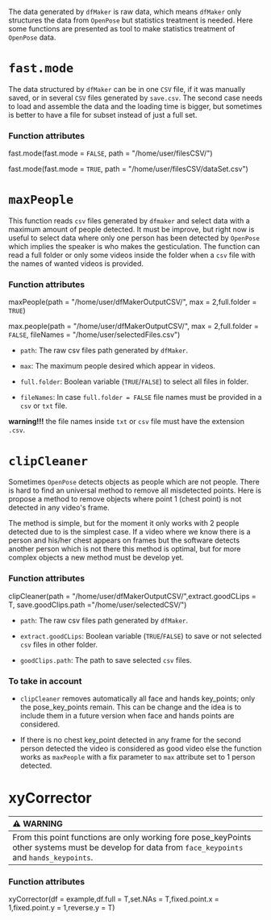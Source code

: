 The data generated by `dfMaker` is raw data, which means `dfMaker` only structures the data from `OpenPose` but statistics treatment is needed. Here some functions are presented as tool to make statistics treatment of `OpenPose` data.

# `fast.mode`

The data structured by `dfMaker` can be in one `CSV` file, if it was manually saved, or in several `CSV` files generated by `save.csv`. The second case needs to load and assemble the data and the loading time is bigger, but sometimes is better to have a file for subset instead of just a full set.

### Function attributes

fast.mode(fast.mode = `FALSE`, path = "/home/user/filesCSV/")

fast.mode(fast.mode = `TRUE`, path = "/home/user/filesCSV/dataSet.csv")

# `maxPeople`

This function reads `csv` files generated by `dfmaker` and select data with a maximum amount of people detected. It must be improve, but right now is useful to select data where only one person has been detected by `OpenPose` which implies the speaker is who makes the gesticulation. The function can read a full folder or only some videos inside the folder when a `csv` file with the names of wanted videos is provided.

### Function attributes

maxPeople(path = "/home/user/dfMakerOutputCSV/", max = 2,full.folder = `TRUE`)

max.people(path = "/home/user/dfMakerOutputCSV/", max = 2,full.folder = `FALSE`, fileNames = "/home/user/selectedFiles.csv")

-   `path`: The raw csv files path generated by `dfMaker`.

-   `max`: The maximum people desired which appear in videos.

-   `full.folder`: Boolean variable (`TRUE`/`FALSE`) to select all files in folder.

-   `fileNames`: In case `full.folder = FALSE` file names must be provided in a `csv` or `txt` file.

**warning!!!** the file names inside `txt` or `csv` file must have the extension `.csv`.

# `clipCleaner`

Sometimes `OpenPose` detects objects as people which are not people. There is hard to find an universal method to remove all misdetected points. Here is propose a method to remove objects where point 1 (chest point) is not detected in any video's frame.

The method is simple, but for the moment it only works with 2 people detected due to is the simplest case. If a video where we know there is a person and his/her chest appears on frames but the software detects another person which is not there this method is optimal, but for more complex objects a new method must be develop yet.

### Function attributes

clipCleaner(path = "/home/user/dfMakerOutputCSV/",extract.goodCLips = T, save.goodClips.path ="/home/user/selectedCSV/")

-   `path`: The raw csv files path generated by `dfMaker`.

-   `extract.goodCLips`: Boolean variable (`TRUE`/`FALSE`) to save or not selected `csv` files in other folder.

-   `goodClips.path`: The path to save selected `csv` files.

### To take in account

-   `clipCleaner` removes automatically all face and hands key_points; only the pose_key_points remain. This can be change and the idea is to include them in a future version when face and hands points are considered.

-   If there is no chest key_point detected in any frame for the second person detected the video is considered as good video else the function works as `maxPeople` with a fix parameter to `max` attribute set to 1 person detected.

# xyCorrector

| :warning: WARNING                                                                                                                                  |
|:-----------------------------------------------------------------------|
| From this point functions are only working fore pose_keyPoints other systems must be develop for data from `face_keypoints` and `hands_keypoints`. |

### Function attributes

xyCorrector(df = example,df.full = T,set.NAs = T,fixed.point.x = 1,fixed.point.y = 1,reverse.y = T)
